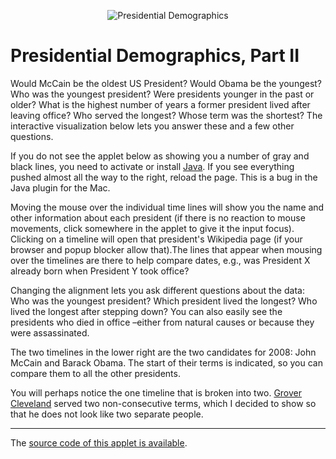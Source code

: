 <p align="center"><img src="https://media.eagereyes.org/media/2008/presdemo.png" border="0" alt="Presidential Demographics" /></p>

# Presidential Demographics, Part II

Would McCain be the oldest US President? Would Obama be the youngest? Who was the youngest president? Were presidents younger in the past or older? What is the highest number of years a former president lived after leaving office? Who served the longest? Whose term was the shortest? The interactive visualization below lets you answer these and a few other questions.

If you do not see the applet below as showing you a number of gray and black lines, you need to activate or install <a href="http://java.sun.com/javase/downloads/index.jsp">Java</a>. If you see everything pushed almost all the way to the right, reload the page. This is a bug in the Java plugin for the Mac.

Moving the mouse over the individual time lines will show you the name and other information about each president (if there is no reaction to mouse movements, click somewhere in the applet to give it the input focus). Clicking on a timeline will open that president's Wikipedia page (if your browser and popup blocker allow that).The lines that appear when mousing over the timelines are there to help compare dates, e.g., was President X already born when President Y took office?

Changing the alignment lets you ask different questions about the data: Who was the youngest president? Which president lived the longest? Who lived the longest after stepping down? You can also easily see the presidents who died in office &ndash;either from natural causes or because they were assassinated.

The two timelines in the lower right are the two candidates for 2008: John McCain and Barack Obama. The start of their terms is indicated, so you can compare them to all the other presidents.

You will perhaps notice the one timeline that is broken into two. <a href="http://en.wikipedia.org/wiki/Grover_Cleveland">Grover Cleveland</a> served two non-consecutive terms, which I decided to show so that he does not look like two separate people.

<hr />

The <a href="https://github.com/eagereyes/PresidentialDemographics">source code of this applet is available</a>.
